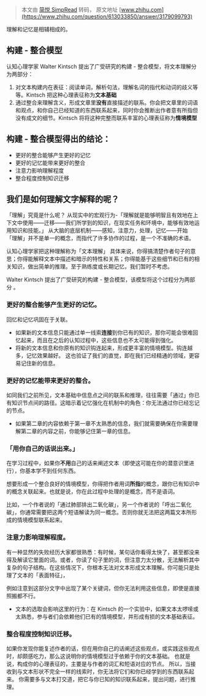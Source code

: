 > 本文由 [简悦 SimpRead](http://ksria.com/simpread/) 转码， 原文地址 [www.zhihu.com](https://www.zhihu.com/question/613033850/answer/3179099793)

理解和记忆是相辅相成的。
## 构建 - 整合模型
认知心理学家 Walter Kintsch 提出了广受研究的构建 - 整合模型，将文本理解分为两部分：

1.  对文本构建内在表征：阅读单词，解析句法，理解名词的指代和动词的歧义等等。Kintsch 把这种心理表征称为**文本基础**  
2.  通过整合来理解含义，形成文章里**没有**直接描述的联系。你会把文章里的词语和观点，和你自己已经知道的东西联系起来，同时你会推断出作者意有所指但没有成文的细节。Kintsch 将将这种完整而联系丰富的心理表征称为**情境模型**

## 构建 - 整合模型得出的结论：
*   更好的整合能够产生更好的记忆
*   更好的记忆能带来更好的整合
*   注意力影响理解程度
*   整合程度控制知识迁移

我们是如何理解文字解释的呢？
--------------

「理解」究竟是什么呢？
从现实中的宏观行为-「理解就是能够明智且有效地在上下文中使用——迁移——我们所学到的知识，在现实任务和环境中，能够有效地运用知识和技能。」
从大脑的底层机制——感知，注意力，处理，记忆——开始
「理解」并不是单一的概念，而指代了许多协作的过程，是一个不准确的术语。


认知心理学家把这种理解称为「文本理解」
具体来说，你得搞清楚作者句子的意思；你得能解释文本中描述和暗示的特性和关系；你得能基于这些细节和已有的相关知识，做出简单的推理。至于熟练度或长期记忆，我们暂时不考虑。

Walter Kintsch 提出了广受研究的构建 - 整合模型，该模型将这个过程分为两部分 。
### **更好的整合能够产生更好的记忆**。

回忆和记忆巩固在于关联。
- 如果新的文本信息只能通过单一线索**连接**到你已有的知识，那你可能会很难回忆起来，而且在之后的认知过程中，这些信息也不太可能得到强化。
- 将新的文本信息和你原有的知识钩连起来，形成更丰富的情境模型。钩连越多，记忆效果越好。
这也验证了我们的直觉，即在我们已经精通的领域，更容易记住新的信息。

### **更好的记忆能带来更好的整合**。

如同我们之前所见，文本基础中信息点之间的联系和推理，往往需要「通过」你已有知识节点间的路径。这暗示着记忆强化在机制中的角色：你无法通过你已经忘记的节点。
- 如果第二章的内容依赖于第一章不太熟悉的信息，我们就需要确保在你需要理解第二章的内容之前，你能够记住第一章的信息。

### **「用你自己的话说出来。」**

在学习过程中，如果你**不用**自己的话来阐述文本（即使这可能在你的潜意识里进行），你基本学不到任何东西。

想要形成一个整合良好的情境模型，你得把作者用词**所指**的概念，跟你已有知识中的概念关联起来。也就是说，你在此过程中处理的是概念，而不是语词。

比如，一个作者说的「通过肺部排出二氧化碳」，另一个作者说的「呼出二氧化碳」，你通常需要把这两个短语解读为同一概念。否则你就无法把这两篇文本所形成的情境模型联系起来。

### **注意力影响理解程度**。

有一种显然的失败经历大家都很熟悉：有时候，某句话你看得太快了，甚至都没来得及解读它里面的词。或者，你读了句子里的词，但注意力太分散，无法解析其中复杂的句子结构。在这些情况下，你根本无法对文本形成文本理解。你可能只是处理了文本的「表面特征」，

例如注意到这部分文字中出现了某个关键词，但你无法利用这些信息，即使是直接照搬都不行。
- 文本的选取会影响这里的行为：在 Kintsch 的一个实验中，如果文本太啰嗦或太熟悉，参与者们会依赖他们已有的情境模型，并形成有损的文本基础表征。

### **整合程度控制知识迁移**。

如果你发现你能复述作者的话，但在用你自己的话阐述这些观点，或实践这些观点时，却颇感吃力，那么这说明你的情境模型过于依赖于你的文本基础。
也就是说，构成你的心理表征的，主要是与作者的词汇和短语对应的节点。
所以，当接收到与文本形状不完全一样的线索时，你无法将它们和你已经学到的东西联系起来。
你需要多与文本打交道，把它与你已知的知识联系起来，提出问题，进行推理。

